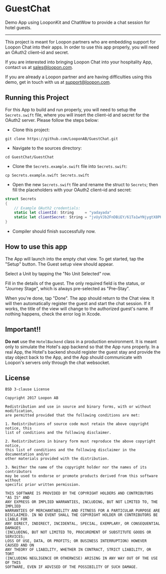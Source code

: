 # GuestChat

Demo App using LooponKit and ChatWow to provide a chat session for hotel guests.

---

This project is meant for Loopon partners who are embedding support for Loopon Chat into their apps. In order to use this app properly, you will need an OAuth2 client–id and secret.

If you are interested into bringing Loopon Chat into your hospitality App, contact us at [sales@loopon.com](mailto:sales@loopon.com).

If you are already a Loopon partner and are having difficulties using this demo, get in touch with us at [support@loopon.com](mailto:support@loopon.com).

## Running this Project

For this App to build and run properly, you will need to setup the `Secrets.swift` file, where you will insert the client–id and secret for the OAuth2 server. Please follow the steps below:

* Clone this project:

```shell
git clone https://github.com/LooponAB/GuestChat.git
```

* Navigate to the sources directory:

```shell
cd GuestChat/GuestChat
```

* Clone the `Secrets.example.swift` file into `Secrets.swift`:

```shell
cp Secrets.example.swift Secrets.swift
```

* Open the new `Secrets.swift` file and rename the struct to `Secrets`; then fill the placeholders with your OAuth2 client–id and secret:

```swift
struct Secrets
{
	// Example OAuth2 credentials:
	static let clientId: String		= "yadayada"
	static let clientSecret: String	= "jvUyVJb2FnDBiEY/61Ta1wYNjygtX8PHVN1FG4VBZJs="
}
```

* Compiler should finish successfully now.

## How to use this app

The App will launch into the empty chat view. To get started, tap the "Setup" button. The Guest setup view should appear.

Select a Unit by tapping the "No Unit Selected" row.

Fill in the details of the guest. The only required field is the status, or "Journey Stage", which is always pre-selected as "Pre–Stay".

When you're done, tap "Done". The app should return to the Chat view. It will then automatically register the guest and start the chat session. If it works, the title of the view will change to the authorized guest's name. If nothing happens, check the error log in Xcode.

## Important‼️

**Do not** use the `HotelBackend` class in a production environment. It is meant only to simulate the Hotel's app backend so that the App runs properly. In a real App, the Hotel's backend should register the guest stay and provide the stay object back to the App, and the App should communicate with Loopon's servers only through the chat websocket.

## License

```
BSD 3-clause License

Copyright 2017 Loopon AB

Redistribution and use in source and binary forms, with or without modification,
are permitted provided that the following conditions are met:

1. Redistributions of source code must retain the above copyright notice, this
list of conditions and the following disclaimer.

2. Redistributions in binary form must reproduce the above copyright notice,
this list of conditions and the following disclaimer in the documentation and/or
other materials provided with the distribution.

3. Neither the name of the copyright holder nor the names of its contributors
may be used to endorse or promote products derived from this software without
specific prior written permission.

THIS SOFTWARE IS PROVIDED BY THE COPYRIGHT HOLDERS AND CONTRIBUTORS "AS IS" AND
ANY EXPRESS OR IMPLIED WARRANTIES, INCLUDING, BUT NOT LIMITED TO, THE IMPLIED
WARRANTIES OF MERCHANTABILITY AND FITNESS FOR A PARTICULAR PURPOSE ARE
DISCLAIMED. IN NO EVENT SHALL THE COPYRIGHT HOLDER OR CONTRIBUTORS BE LIABLE FOR
ANY DIRECT, INDIRECT, INCIDENTAL, SPECIAL, EXEMPLARY, OR CONSEQUENTIAL DAMAGES
(INCLUDING, BUT NOT LIMITED TO, PROCUREMENT OF SUBSTITUTE GOODS OR SERVICES;
LOSS OF USE, DATA, OR PROFITS; OR BUSINESS INTERRUPTION) HOWEVER CAUSED AND ON
ANY THEORY OF LIABILITY, WHETHER IN CONTRACT, STRICT LIABILITY, OR TORT
(INCLUDING NEGLIGENCE OR OTHERWISE) ARISING IN ANY WAY OUT OF THE USE OF THIS
SOFTWARE, EVEN IF ADVISED OF THE POSSIBILITY OF SUCH DAMAGE.
```